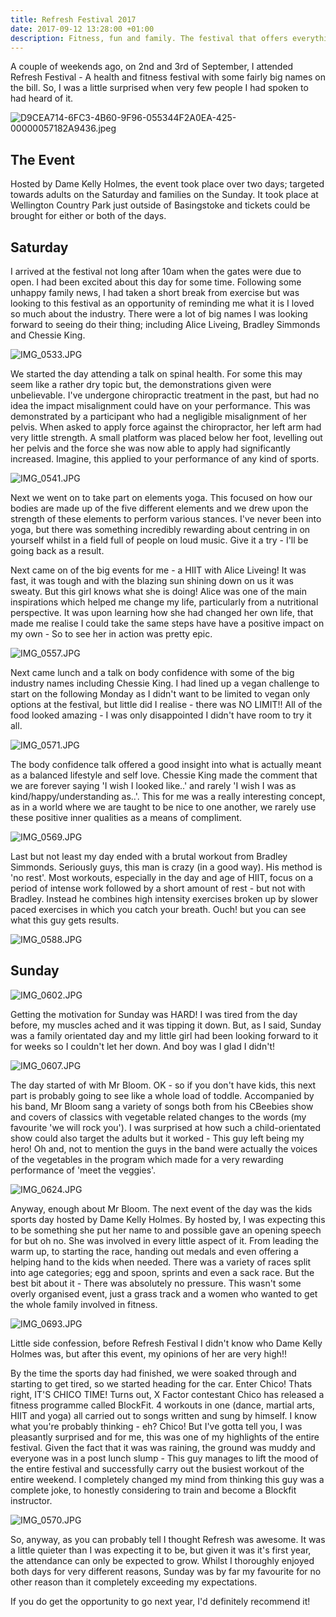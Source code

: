 ```yaml
---
title: Refresh Festival 2017
date: 2017-09-12 13:28:00 +01:00
description: Fitness, fun and family. The festival that offers everything.
---
```


A couple of weekends ago, on 2nd and 3rd of September, I attended Refresh Festival - A health and fitness festival with some fairly big names on the bill. So, I was a little surprised when very few people I had spoken to had heard of it.

![D9CEA714-6FC3-4B60-9F96-055344F2A0EA-425-00000057182A9436.jpeg](/uploads/D9CEA714-6FC3-4B60-9F96-055344F2A0EA-425-00000057182A9436.jpeg)

## The Event
Hosted by Dame Kelly Holmes, the event took place over two days; targeted towards adults on the Saturday and families on the Sunday. It took place at Wellington Country Park just outside of Basingstoke and tickets could be brought for either or both of the days.

## Saturday
I arrived at the festival not long after 10am when the gates were due to open. I had been excited about this day for some time. Following some unhappy family news, I had taken a short break from exercise but was looking to this festival as an opportunity of reminding me what it is I loved so much about the industry. There were a lot of big names I was looking forward to seeing do their thing; including Alice Liveing, Bradley Simmonds and Chessie King.

![IMG_0533.JPG](/uploads/IMG_0533.JPG)

We started the day attending a talk on spinal health. For some this may seem like a rather dry topic but, the demonstrations given were unbelievable. I've undergone chiropractic treatment in the past, but had no idea the impact misalignment could have on your performance. This was demonstrated by a participant who had a negligible misalignment of her pelvis. When asked to apply force against the chiropractor, her left arm had very little strength. A small platform was placed below her foot, levelling out her pelvis and the force she was now able to apply had significantly increased. Imagine, this applied to your performance of any kind of sports.

![IMG_0541.JPG](/uploads/IMG_0541.JPG)

Next we went on to take part on elements yoga. This focused on how our bodies are made up of the five different elements and we drew upon the strength of these elements to perform various stances. I've never been into yoga, but there was something incredibly rewarding about centring in on yourself whilst in a field full of people on loud music. Give it a try - I'll be going back as a result.

Next came on of the big events for me - a HIIT with Alice Liveing! It was fast, it was tough and with the blazing sun shining down on us it was sweaty. But this girl knows what she is doing! Alice was one of the main inspirations which helped me change my life, particularly from a nutritional perspective. It was upon learning how she had changed her own life, that made me realise I could take the same steps have have a positive impact on my own - So to see her in action was pretty epic.

![IMG_0557.JPG](/uploads/IMG_0557.JPG)

Next came lunch and a talk on body confidence with some of the big industry names including Chessie King. I had lined up a vegan challenge to start on the following Monday as I didn't want to be limited to vegan only options at the festival, but little did I realise - there was NO LIMIT!! All of the food looked amazing - I was only disappointed I didn't have room to try it all. 

![IMG_0571.JPG](/uploads/IMG_0571.JPG)

The body confidence talk offered a good insight into what is actually meant as a balanced lifestyle and self love. Chessie King made the comment that we are forever saying 'I wish I looked like..' and rarely 'I wish I was as kind/happy/understanding as..'. This for me was a really interesting concept, as in a world where we are taught to be nice to one another, we rarely use these positive inner qualities as a means of compliment.

![IMG_0569.JPG](/uploads/IMG_0569.JPG)

Last but not least my day ended with a brutal workout from Bradley Simmonds. Seriously guys, this man is crazy (in a good way). His method is 'no rest'. Most workouts, especially in the day and age of HIIT, focus on a period of intense work followed by a short amount of rest - but not with Bradley. Instead he combines high intensity exercises broken up by slower paced exercises in which you catch your breath. Ouch! but you can see what this guy gets results.

![IMG_0588.JPG](/uploads/IMG_0588.JPG)

## Sunday

![IMG_0602.JPG](/uploads/IMG_0602.JPG)

Getting the motivation for Sunday was HARD! I was tired from the day before, my muscles ached and it was tipping it down. But, as I said, Sunday was a family orientated day and my little girl had been looking forward to it for weeks so I couldn't let her down. And boy was I glad I didn't!

![IMG_0607.JPG](/uploads/IMG_0607.JPG)

The day started of with Mr Bloom. OK - so if you don't have kids, this next part is probably going to see like a whole load of toddle. Accompanied by his band, Mr Bloom sang a variety of songs both from his CBeebies show and covers of classics with vegetable related changes to the words (my favourite 'we will rock you'). I was surprised at how such a child-orientated show could also target the adults but it worked - This guy left being my hero! Oh and, not to mention the guys in the band were actually the voices of the vegetables in the program which made for a very rewarding performance of 'meet the veggies'.

![IMG_0624.JPG](/uploads/IMG_0624.JPG)

Anyway, enough about Mr Bloom. The next event of the day was the kids sports day hosted by Dame Kelly Holmes. By hosted by, I was expecting this to be something she put her name to and possible gave an opening speech for but oh no. She was involved in every little aspect of it. From leading the warm up, to starting the race, handing out medals and even offering a helping hand to the kids when needed. There was a variety of races split into age categories; egg and spoon, sprints and even a sack race. But the best bit about it - There was absolutely no pressure. This wasn't some overly organised event, just a grass track and a women who wanted to get the whole family involved in fitness.

![IMG_0693.JPG](/uploads/IMG_0693.JPG)

Little side confession, before Refresh Festival I didn't know who Dame Kelly Holmes was, but after this event, my opinions of her are very high!!

By the time the sports day had finished, we were soaked through and starting to get tired, so we started heading for the car. Enter Chico! Thats right, IT'S CHICO TIME! Turns out, X Factor contestant Chico has released a fitness programme called BlockFit. 4 workouts in one (dance, martial arts, HIIT and yoga) all carried out to songs written and sung by himself. I know what you're probably thinking - eh? Chico! But I've gotta tell you, I was pleasantly surprised and for me, this was one of my highlights of the entire festival. Given the fact that it was was raining, the ground was muddy and everyone was in a post lunch slump - This guy manages to lift the mood of the entire festival and successfully carry out the busiest workout of the entire weekend. I completely changed my mind from thinking this guy was a complete joke, to honestly considering to train and become a Blockfit instructor.

![IMG_0570.JPG](/uploads/IMG_0570.JPG)

So, anyway, as you can probably tell I thought Refresh was awesome. It was a little quieter than I was expecting it to be, but given it was it's first year, the attendance can only be expected to grow. Whilst I thoroughly enjoyed both days for very different reasons, Sunday was by far my favourite for no other reason than it completely exceeding my expectations. 

If you do get the opportunity to go next year, I'd definitely recommend it!
